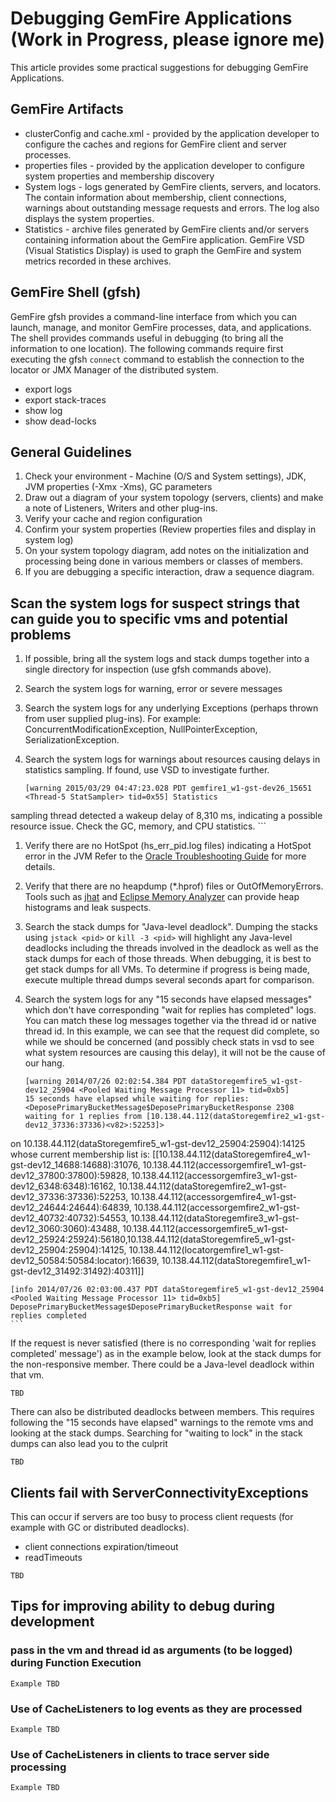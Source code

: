 # Debugging GemFire Applications (Work in Progress, please ignore me)

This article provides some practical suggestions for debugging GemFire Applications.

## GemFire Artifacts
* clusterConfig and cache.xml - provided by the application developer to configure the caches and regions for GemFire client and server processes.
* properties files - provided by the application developer to configure system properties and membership discovery
* System logs - logs generated by GemFire clients, servers, and locators. The contain information about membership, client connections, warnings about outstanding message requests and errors.  The log also displays the system properties.
* Statistics - archive files generated by GemFire clients and/or servers containing information about the GemFire application. GemFire VSD (Visual Statistics Display) is used to graph the GemFire and system metrics recorded in these archives. 

## GemFire Shell (gfsh)
GemFire gfsh provides a command-line interface from which you can launch, manage, and monitor GemFire processes, data, and applications.  The shell provides commands useful in debugging (to bring all the information to one location).  The following commands require first executing the gfsh ```connect``` command to establish the connection to the locator or JMX Manager of the distributed system.
* export logs
* export stack-traces
* show log
* show dead-locks

## General Guidelines
1. Check your environment - Machine (O/S and System settings), JDK, JVM properties (-Xmx -Xms), GC parameters
1. Draw out a diagram of your system topology (servers, clients) and make a note of Listeners, Writers and other plug-ins.  
1. Verify your cache and region configuration
1. Confirm your system properties (Review properties files and display in system log)
1. On your system topology diagram, add notes on the initialization and processing being done in various members or classes of members.  
1. If you are debugging a specific interaction, draw a sequence diagram.

## Scan the system logs for suspect strings that can guide you to specific vms and potential problems
1. If possible, bring all the system logs and stack dumps together into a single directory for inspection (use gfsh commands above).
1. Search the system logs for warning, error or severe messages
1. Search the system logs for any underlying Exceptions (perhaps thrown from user supplied plug-ins).  For example: ConcurrentModificationException, NullPointerException, SerializationException.
1. Search the system logs for warnings about resources causing delays in statistics sampling.  If found, use VSD to investigate further.    

    ```
    [warning 2015/03/29 04:47:23.028 PDT gemfire1_w1-gst-dev26_15651 <Thread-5 StatSampler> tid=0x55] Statistics 
sampling thread detected a wakeup delay of 8,310 ms, indicating a possible resource issue. Check the GC,
memory, and CPU statistics.
    ```
1. Verify there are no HotSpot (hs_err_pid.log files) indicating a HotSpot error in the JVM
Refer to the [Oracle Troubleshooting Guide](http://www.oracle.com/technetwork/java/javase/crashes-137240.html) for more details.
1. Verify that there are no heapdump (*.hprof) files or OutOfMemoryErrors.
Tools such as [jhat](http://docs.oracle.com/javase/7/docs/technotes/tools/share/jhat.html) and [Eclipse Memory Analyzer](https://eclipse.org/mat/) can provide heap histograms and leak suspects.
1. Search the stack dumps for "Java-level deadlock".  Dumping the stacks using ```jstack <pid>``` or ```kill -3 <pid>``` will highlight any Java-level deadlocks including the threads involved in the deadlock as well as the stack dumps for each of those threads.  When debugging, it is best to get stack dumps for all VMs.  To determine if progress is being made, execute multiple thread dumps several seconds apart for comparison. 
1. Search the system logs for any "15 seconds have elapsed messages" which don't have corresponding "wait for replies has completed" logs.  You can match these log messages together via the thread id or native thread id.
In this example, we can see that the request did complete, so while we should be concerned (and possibly check stats in vsd to see what system resources are causing this delay), it will not be the cause of our hang.    

    ```
    [warning 2014/07/26 02:02:54.384 PDT dataStoregemfire5_w1-gst-dev12_25904 <Pooled Waiting Message Processor 11> tid=0xb5] 
    15 seconds have elapsed while waiting for replies: <DeposePrimaryBucketMessage$DeposePrimaryBucketResponse 2308 
    waiting for 1 replies from [10.138.44.112(dataStoregemfire2_w1-gst-dev12_37336:37336)<v82>:52253]> 
on 10.138.44.112(dataStoregemfire5_w1-gst-dev12_25904:25904)<v82>:14125 
whose current membership list is: [[10.138.44.112(dataStoregemfire4_w1-gst-dev12_14688:14688)<v82>:31076, 10.138.44.112(accessorgemfire1_w1-gst-dev12_37800:37800)<v81>:59828, 10.138.44.112(accessorgemfire3_w1-gst-dev12_6348:6348)<v81>:16162, 10.138.44.112(dataStoregemfire2_w1-gst-dev12_37336:37336)<v82>:52253, 10.138.44.112(accessorgemfire4_w1-gst-dev12_24644:24644)<v81>:64839, 10.138.44.112(accessorgemfire2_w1-gst-dev12_40732:40732)<v81>:54553, 10.138.44.112(dataStoregemfire3_w1-gst-dev12_3060:3060)<v82>:43488, 10.138.44.112(accessorgemfire5_w1-gst-dev12_25924:25924)<v81>:56180,10.138.44.112(dataStoregemfire5_w1-gst-dev12_25904:25904)<v82>:14125, 10.138.44.112(locatorgemfire1_w1-gst-dev12_50584:50584:locator)<ec><v0>:16639, 10.138.44.112(dataStoregemfire1_w1-gst-dev12_31492:31492)<v82>:40311]]

    [info 2014/07/26 02:03:00.437 PDT dataStoregemfire5_w1-gst-dev12_25904 <Pooled Waiting Message Processor 11> tid=0xb5] 
    DeposePrimaryBucketMessage$DeposePrimaryBucketResponse wait for replies completed
    ```
If the request is never satisfied (there is no corresponding 'wait for replies completed' message') as in the example below, look at the stack dumps for the non-responsive member.  There could be a Java-level deadlock within that vm.
```
TBD 
```
There can also be distributed deadlocks between members.  This requires following the "15 seconds have elapsed" warnings to the remote vms and looking at the stack dumps.  Searching for "waiting to lock" in the stack dumps can also lead you to the culprit
```
TBD
```

## Clients fail with ServerConnectivityExceptions
This can occur if servers are too busy to process client requests (for example with GC or distributed deadlocks).
* client connections expiration/timeout
* readTimeouts
```
TBD
```

## Tips for improving ability to debug during development

### pass in the vm and thread id as arguments (to be logged) during Function Execution
```
Example TBD
```
### Use of CacheListeners to log events as they are processed
```
Example TBD
```
### Use of CacheListeners in clients to trace server side processing
```
Example TBD
```